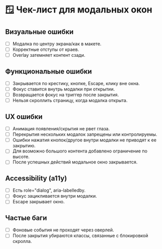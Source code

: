 # 🪟 Чек-лист для модальных окон

## Визуальные ошибки
- [ ] Модалка по центру экрана/как в макете.
- [ ] Корректные отступы от краев.
- [ ] Overlay затемняет контент сзади.

## Функциональные ошибки
- [ ] Закрывается по крестику, кнопке, Escape, клику вне окна.
- [ ] Фокус ставится внутрь модалки при открытии.
- [ ] Возвращается фокус на триггер после закрытия.
- [ ] Нельзя скроллить страницу, когда модалка открыта.

## UX ошибки
- [ ] Анимация появления/скрытия не рвет глаза.
- [ ] Перекрытия нескольких модалок запрещены или контролируемы.
- [ ] Ошибки нажатия кнопок/другое внутри модалки не приводят к ее закрытию.
- [ ] Для возможно большого контента добавлено ограничение по высоте.
- [ ] После успешных действий модальное окно закрывается.

## Accessibility (a11y)
- [ ] Есть role="dialog", aria-labelledby.
- [ ] Фокус зацикливается внутри модалки.
- [ ] Escape закрывает окно.

## Частые баги
- [ ] Фоновые события не проходят через оверлей.
- [ ] После закрытия убираются классы, связанные с блокировкой скролла.

